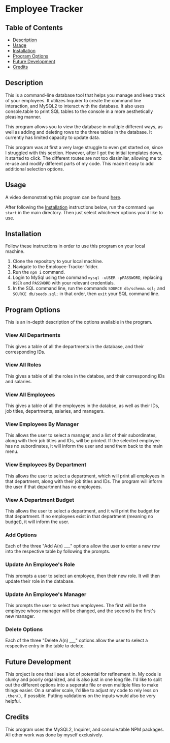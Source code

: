 # Employee Tracker

## Table of Contents
- [Description](#description)
- [Usage](#usage)
- [Installation](#installation)
- [Program Options](#program-options)
- [Future Development](#future-development)
- [Credits](#credits)

## Description
This is a command-line database tool that helps you manage and keep track of your employees. It utilizes Inquirer to create the command line interaction, and MySQL2 to interact with the database. It also uses console.table to print SQL tables to the console in a more aesthetically pleasing manner.

This program allows you to view the database in multiple different ways, as well as adding and deleting rows to the three tables in the database. It currently has limited capacity to update data.

This program was at first a very large struggle to even get started on, since I struggled with this section. However, after I got the initial templates down, it started to click. The different routes are not too dissimilar, allowing me to re-use and modify different parts of my code. This made it easy to add additional selection options.

## Usage
A video demonstrating this program can be found [here](https://drive.google.com/file/d/1wPPYPLfXRcTQiM7Qc6WeYRBMEmnw_exP/view).

After following the [Installation](#installation) instructions below, run the command `npm start` in the main directory. Then just select whichever options you'd like to use.

## Installation
Follow these instructions in order to use this program on your local machine.

1. Clone the repository to your local machine.
2. Navigate to the Employee-Tracker folder.
3. Run the `npm i` command.
4. Login to MySql using the command `mysql -uUSER -pPASSWORD`, replacing `USER` and `PASSWORD` with your relevant credentials.
5. In the SQL command line, run the commands `SOURCE db/schema.sql;` and `SOURCE db/seeds.sql;` in that order, then `exit` your SQL command line.

## Program Options
This is an in-depth description of the options available in the program.

### View All Departments
This gives a table of all the departments in the database, and their corresponding IDs.
### View All Roles
This gives a table of all the roles in the databse, and their corresponding IDs and salaries.
### View All Employees
This gives a table of all the employees in the databse, as well as their IDs, job titles, departments, salaries, and managers.
### View Employees By Manager
This allows the user to select a manager, and a list of their subordinates, along with their job titles and IDs, will be printed. If the selected employee has no subordinates, it will inform the user and send them back to the main menu.
### View Employees By Department
This allows the user to select a department, which will print all employees in that department, along with their job titles and IDs. The program will inform the user if that department has no employees.
### View A Department Budget
This allows the user to select a department, and it will print the budget for that department. If no employees exist in that department (meaning no budget), it will inform the user.
### Add Options
Each of the three "Add A(n) ___" options allow the user to enter a new row into the respective table by following the prompts.
### Update An Employee's Role
This prompts a user to select an employee, then their new role. It will then update their role in the database.
### Update An Employee's Manager
This prompts the user to select two employees. The first will be the employee whose manager will be changed, and the second is the first's new manager.
### Delete Options
Each of the three "Delete A(n) ___" options allow the user to select a respective entry in the table to delete.

## Future Development
This project is one that I see a lot of potential for refinement in. My code is clunky and poorly organized, and is also just in one long file. I'd like to split out the different options into a seperate file or even multiple files to make things easier. On a smaller scale, I'd like to adjust my code to rely less on `.then()`, if possible. Putting validations on the inputs would also be very helpful.

## Credits
This program uses the MySQL2, Inquirer, and console.table NPM packages. All other work was done by myself exclusively.
